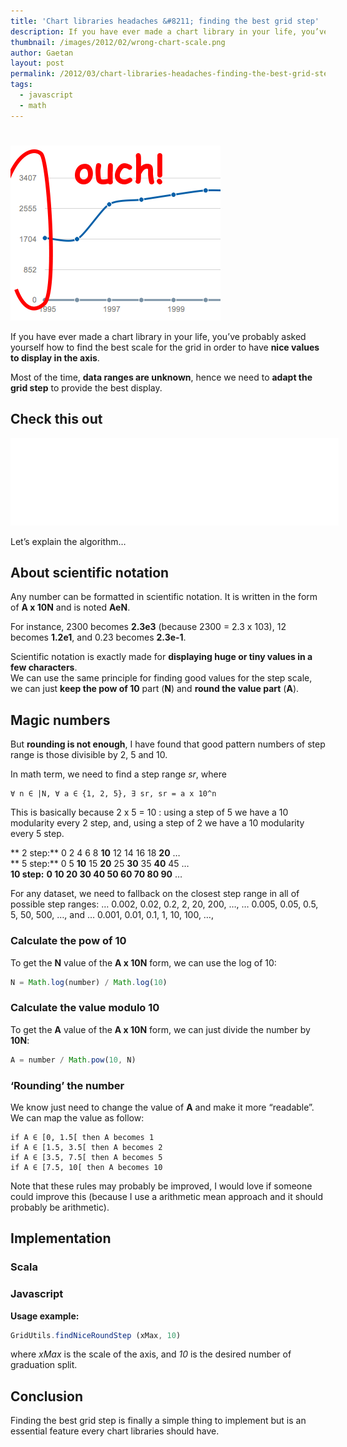 ```yaml
---
title: 'Chart libraries headaches &#8211; finding the best grid step'
description: If you have ever made a chart library in your life, you’ve probably asked yourself how to find the best scale for the grid in order to have nice values to display in the axis.
thumbnail: /images/2012/02/wrong-chart-scale.png
author: Gaetan
layout: post
permalink: /2012/03/chart-libraries-headaches-finding-the-best-grid-step/
tags:
  - javascript
  - math
---
```

# 

<img src="/images/2012/02/wrong-chart-scale.png" class="thumbnail-left" />

If you have ever made a chart library in your life, you’ve probably asked yourself how to find the best scale for the grid in order to have **nice values to display in the axis**.

Most of the time, **data ranges are unknown**, hence we need to **adapt the grid step** to provide the best display.

## Check this out

<iframe src="/demo/grid-utils/" frameborder="0" width="525" height="140"></iframe>

Let’s explain the algorithm…

<!-- more -->

## About scientific notation

Any number can be formatted in scientific notation. It is written in the form of **A x 10N** and is noted **AeN**.

For instance, 2300 becomes **2.3e3** (because 2300 = 2.3 x 103), 12 becomes **1.2e1**, and 0.23 becomes **2.3e-1**.

Scientific notation is exactly made for **displaying huge or tiny values in a few characters**.  
We can use the same principle for finding good values for the step scale, we can just **keep the pow of 10** part (**N**) and **round the value part** (**A**). 

## Magic numbers

But **rounding is not enough**, I have found that good pattern numbers of step range is those divisible by 2, 5 and 10.

In math term, we need to find a step range *sr*, where

```
∀ n ∈ |N, ∀ a ∈ {1, 2, 5}, ∃ sr, sr = a x 10^n
```

This is basically because 2 x 5 = 10 : using a step of 5 we have a 10 modularity every 2 step, and, using a step of 2 we have a 10 modularity every 5 step.

** 2 step:** 0 2 4 6 8 **10** 12 14 16 18 **20** …  
** 5 step:** 0 5 **10** 15 **20** 25 **30** 35 **40** 45 …  
**10 step:** **0 10 20 30 40 50 60 70 80 90** …

For any dataset, we need to fallback on the closest step range in all of possible step ranges: … 0.002, 0.02, 0.2, 2, 20, 200, …, … 0.005, 0.05, 0.5, 5, 50, 500, …, and … 0.001, 0.01, 0.1, 1, 10, 100, …, 

### Calculate the pow of 10

To get the **N** value of the **A x 10N** form, we can use the log of 10:

```javascript
N = Math.log(number) / Math.log(10)
```

### Calculate the value modulo 10

To get the **A** value of the **A x 10N** form, we can just divide the number by **10N**:

```javascript
A = number / Math.pow(10, N)
```

### ‘Rounding’ the number

We know just need to change the value of **A** and make it more “readable”.  
We can map the value as follow:

```
if A ∈ [0, 1.5[ then A becomes 1  
if A ∈ [1.5, 3.5[ then A becomes 2  
if A ∈ [3.5, 7.5[ then A becomes 5  
if A ∈ [7.5, 10[ then A becomes 10
```

Note that these rules may probably be improved, I would love if someone could improve this (because I use a arithmetic mean approach and it should probably be arithmetic).

## Implementation

### Scala

<script src="https://gist.github.com/1987311.js?file=GridUtils.scala"></script>

### Javascript

<script src="https://gist.github.com/1987311.js?file=GridUtils.js"></script>

**Usage example:**

```javascript
GridUtils.findNiceRoundStep (xMax, 10)
```

where *xMax* is the scale of the axis, and *10* is the desired number of graduation split.

## Conclusion

Finding the best grid step is finally a simple thing to implement but is an essential feature every chart libraries should have.
